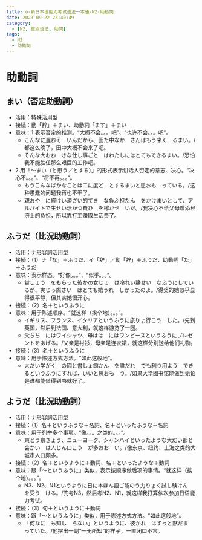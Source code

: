 ```yaml
---
title: o-新日本语能力考试语法一本通-N2-助動詞
date: 2023-09-22 23:40:49
category:
  - [N2, 重点语法, 助詞]
tags:
  - N2
  - 助動詞
---
```


# 助動詞

## まい（否定助動詞）

- 活用：特殊活用型
- 接続：動「辞」＋まい、助動詞「ます」＋まい
- 意味：1.表示否定的推测。“大概不会。。。吧”、“也许不会。。。吧”。
  - こんなに遅おそ　いんだから、田た中なか　さんはもう来く　るまい。/都这么晚了，田中大概不会来了吧。
  - そんな大おお　きな仕し事ごと　はわたしにはとてもできるまい。/恐怕我不能胜任那么艰巨的工作吧。
- 2.用「〜まい（と思う／とする）」的形式表示讲话人否定的意志、决心。“决心不。。。”、“将不再。。。”。
  - もうこんなばかなことは二に度ど　とするまいと思おも　っている。/这种愚蠢的问题我再也不干了。
  - 親おや　に経けい済ざい的てき　な負ふ担たん　をかけまいとして、アルバイトで生せい活かつ費ひ　を稼かせ　いだ。/我决心不给父母增添经济上的负担，所以靠打工赚取生活费了。

## ふうだ（比況助動詞）

- 活用：ナ形容詞活用型
- 接続：（1）ナ「な」＋ふうだ、イ「辞」／動「辞」＋ふうだ、助動詞「た」＋ふうだ
- 意味：表示样态。“好像。。。”、“似乎。。。”。
  - 賞しょう　をもらった彼かの女じょ　は冷れい静せい　なふうにしているが、実じっ際さい　はとても嬉うれ　しかったのよ。/得奖的她似乎显得很平静，但其实她很开心。
- 接続：（2）名＋というふうに
- 意味：用于陈述顺序。“就这样（挨个地）。。。”。
  - イギリス、フランス、イタリアというふうに旅りょ行こう　した。/先到英国，然后到法国、意大利，就这样游览了一圈。
  - 父ちち　にはワイシャツ、母はは　にはワンピースというふうにプレゼントをあげる。/父亲是衬衫，母亲是连衣裙，就这样分别送给他们礼物。
- 接続：（3）名＋というふうに
- 意味：用于陈述方式方法。“如此这般地”。
  - 大だい学がく　の図と書しょ館かん　を誰だれ　でも利り用よう　できるというふうにすれば、いいと思おも　う。/如果大学图书馆能做到无论是谁都能借得到书就好了。

## ようだ（比況助動詞）

- 活用：ナ形容詞活用型
- 接続：（1）名＋というふうな＋名詞、名＋といったふうな＋名詞
- 意味：用于列举多个事项。“像。。。之类的。。。”。
  - 東とう京きょう、ニューヨーク、シャンハイといったような大だい都と会かい　は人じん口こう　が多おお　い。/像东京、纽约、上海之类的大城市人口颇多。
- 接続：（2）名＋というように＋動詞、名＋といったような＋動詞
- 意味：跟「〜というふうに」类似，表示按顺序做后项的事情。“就这样（挨个地）。。。”。
  - N3、N2、N1というように日に本ほん語ご能のう力りょく試し験けん　を受う　ける。/先考N3，然后考N2、N1，就这样我打算依次参加日语能力考试。
- 接続：（3）句＋というように＋動詞
- 意味：跟「〜というふうに」类似，用于陈述方式方法。“如此这般地”。
  - 「何なに　も知し　らない」というように、彼かれ　はずっと黙だま　っていた。/他摆出一副“一无所知”的样子，一直闭口不言。
